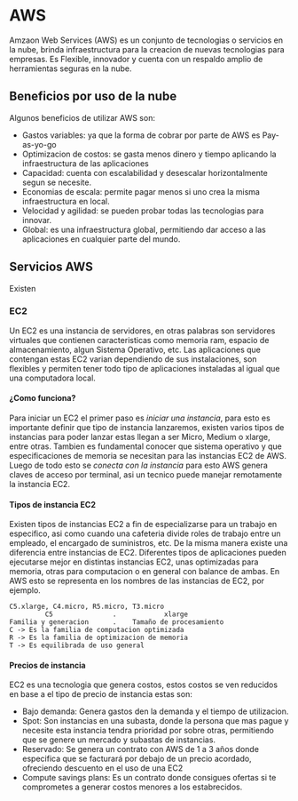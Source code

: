 # AWS
Amzaon Web Services (AWS) es un conjunto de tecnologias o servicios en la nube, brinda infraestructura para la creacion de nuevas tecnologias para empresas. 
Es Flexible, innovador y cuenta con un respaldo amplio de herramientas seguras en la nube.

## Beneficios por uso de la nube
Algunos beneficios de utilizar AWS son:
* Gastos variables: ya que la forma de cobrar por parte de AWS es Pay-as-yo-go
* Optimizacion de costos: se gasta menos dinero y tiempo aplicando la infraestructura de las aplicaciones
* Capacidad: cuenta con escalabilidad y desescalar horizontalmente segun se necesite.
* Economias de escala: permite pagar menos si uno crea la misma infraestructura en local.
* Velocidad y agilidad: se pueden probar todas las tecnologias para innovar.
* Global: es una infraestructura global, permitiendo dar acceso a las aplicaciones en cualquier parte del mundo. 


## Servicios AWS
Existen 

### EC2
Un EC2 es una instancia de servidores, en otras palabras son servidores virtuales que contienen caracteristicas como memoria ram, espacio de almacenamiento, algun Sistema Operativo, etc. Las aplicaciones que contengan estas EC2 varian dependiendo de sus instalaciones, son flexibles y permiten tener todo tipo de aplicaciones instaladas al igual que una computadora local.

#### ¿Como funciona?
Para iniciar un EC2 el primer paso es *iniciar una instancia*, para esto es importante definir que tipo de instancia lanzaremos, existen varios tipos de instancias para poder lanzar estas llegan a ser Micro, Medium o xlarge, entre otras.
Tambien es fundamental conocer que sistema operativo y que especificaciones de memoria se necesitan para las instancias EC2 de AWS. Luego de todo esto se *conecta con la instancia* para esto AWS genera claves de acceso por terminal, asi un tecnico puede manejar remotamente la instancia EC2.

#### Tipos de instancia EC2
Existen tipos de instancias EC2 a fin de especializarse para un trabajo en especifico, asi como cuando una cafeteria divide roles de trabajo entre un empleado, el encargado de suministros, etc. De la misma manera existe una diferencia entre instancias de EC2. Diferentes tipos de aplicaciones pueden ejecutarse mejor en distintas instancias EC2, unas optimizadas para memoria, otras para computacion o en general con balance de ambas.
En AWS esto se representa en los nombres de las instancias de EC2, por ejemplo.
```
C5.xlarge, C4.micro, R5.micro, T3.micro
         C5               .            xlarge
Familia y generacion      .    Tamaño de procesamiento
C -> Es la familia de computacion optimizada
R -> Es la familia de optimizacion de memoria
T -> Es equilibrada de uso general
```
#### Precios de instancia
EC2 es una tecnologia que genera costos, estos costos se ven reducidos en base a el tipo de precio de instancia estas son:
* Bajo demanda: Genera gastos den la demanda y el tiempo de utilizacion.
* Spot: Son instancias en una subasta, donde la persona que mas pague y necesite esta instancia tendra prioridad por sobre otras, permitiendo que se genere un mercado y subastas de instancias.
* Reservado: Se genera un contrato con AWS de 1 a 3 años donde especifica que se facturará por debajo de un precio acordado, ofreciendo descuento en el uso de una EC2
* Compute savings plans: Es un contrato donde consigues ofertas si te comprometes a generar costos menores a los estabrecidos.
